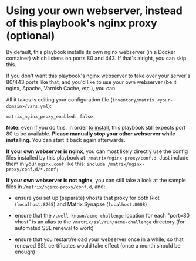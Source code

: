# Using your own webserver, instead of this playbook's nginx proxy (optional)

By default, this playbook installs its own nginx webserver (in a Docker container) which listens on ports 80 and 443.
If that's alright, you can skip this.

If you don't want this playbook's nginx webserver to take over your server's 80/443 ports like that,
and you'd like to use your own webserver (be it nginx, Apache, Varnish Cache, etc.), you can.

All it takes is editing your configuration file (`inventory/matrix.<your-domain>/vars.yml`):

```
matrix_nginx_proxy_enabled: false
```

**Note**: even if you do this, in order [to install](#installing), this playbook still expects port 80 to be available. **Please manually stop your other webserver while installing**. You can start it back again afterwards.

**If your own webserver is nginx**, you can most likely directly use the config files installed by this playbook at: `/matrix/nginx-proxy/conf.d`. Just include them in your `nginx.conf` like this: `include /matrix/nginx-proxy/conf.d/*.conf;`

**If your own webserver is not nginx**, you can still take a look at the sample files in `/matrix/nginx-proxy/conf.d`, and:

- ensure you set up (separate) vhosts that proxy for both Riot (`localhost:8765`) and Matrix Synapse (`localhost:8008`)

- ensure that the `/.well-known/acme-challenge` location for each "port=80 vhost" is an alias to the `/matrix/ssl/run/acme-challenge` directory (for automated SSL renewal to work)

- ensure that you restart/reload your webserver once in a while, so that renewed SSL certificates would take effect (once a month should be enough)